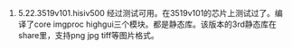 1. 5.22.3519v101.hisiv500 经过测试可用。在3519v101的芯片上测试过了。编译了core imgproc highgui三个模块。都是静态库。该版本的3rd静态库在share里，支持png jpg tiff等图片格式。